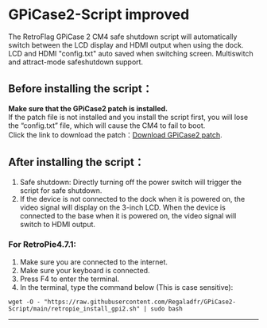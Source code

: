 # GPiCase2-Script improved
The RetroFlag GPiCase 2 CM4 safe shutdown script will automatically switch between the LCD display and HDMI output when using the dock.
LCD and HDMI "config.txt" auto saved when switching screen.
Multiswitch and attract-mode safeshutdown support.

## Before installing the script：
**Make sure that the GPiCase2 patch is installed.**  
If the patch file is not installed and you install the script first, you will lose the “config.txt” file, which will cause the CM4 to fail to boot.  
Click the link to download the patch：[Download GPiCase2 patch](https://github.com/RetroFlag/GPiCase2-Script/raw/main/GPi_Case2_patch.zip).

## After installing the script：
1. Safe shutdown: Directly turning off the power switch will trigger the script for safe shutdown.
2. If the device is not connected to the dock when it is powered on, the video signal will display on the 3-inch LCD. When the device is connected to the base when it is powered on, the video signal will switch to HDMI output.

### For RetroPie4.7.1:

1. Make sure you are connected to the internet.
2. Make sure your keyboard is connected.
3. Press F4 to enter the terminal.
4. In the terminal, type the command below (This is case sensitive):

`wget -O - "https://raw.githubusercontent.com/Regaladfr/GPiCase2-Script/main/retropie_install_gpi2.sh" | sudo bash`

--------------------
